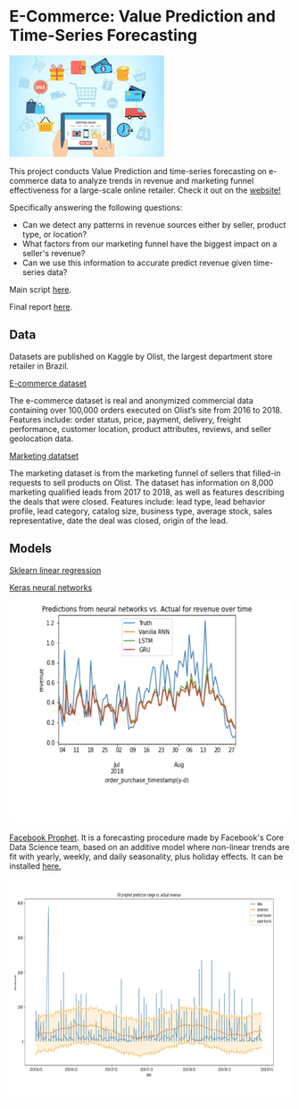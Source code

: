 # E-Commerce: Value Prediction and Time-Series Forecasting
![](https://github.com/francisfjin/e-commerce-forecasting/blob/main/images/ecommerce.jpeg)

This project conducts Value Prediction and time-series forecasting on e-commerce data to analyze trends in revenue and marketing funnel effectiveness for a large-scale online retailer. Check it out on the [website!](https://francisfjin.github.io/e-commerce-forecasting/)

Specifically answering the following questions: 
- Can we detect any patterns in revenue sources either by seller, product type, or location? 
- What factors from our marketing funnel have the biggest impact on a seller's revenue? 
- Can we use this information to accurate predict revenue given time-series data? 

Main script [here](https://github.com/francisfjin/e-commerce-forecasting/blob/main/final.ipynb).

Final report [here]( ).

## Data

Datasets are published on Kaggle by Olist, the largest department store retailer in Brazil.

[E-commerce dataset](https://www.kaggle.com/olistbr/brazilian-ecommerce)

The e-commerce dataset is real and anonymized commercial data containing over 100,000 orders executed on Olist’s site from 2016 to 2018. Features include: order status, price, payment, delivery, freight performance, customer location, product attributes, reviews, and seller geolocation data. 

[Marketing datatset](https://www.kaggle.com/olistbr/marketing-funnel-olist)

The marketing dataset is from the marketing funnel of sellers that filled-in requests to sell products on Olist. The dataset has information on 8,000 marketing qualified leads from 2017 to 2018, as well as features describing the deals that were closed. Features include: lead type, lead behavior profile, lead category, catalog size, business type, average stock, sales representative, date the deal was closed, origin of the lead. 

## Models

[Sklearn linear regression](https://scikit-learn.org/stable/modules/generated/sklearn.linear_model.LinearRegression.html)

[Keras neural networks](https://keras.io/)

<img src="https://github.com/francisfjin/e-commerce-forecasting/blob/main/images/neuralnet.png" height="400" width="600">

[Facebook Prophet](https://facebook.github.io/prophet/). It is a forecasting procedure made by Facebook's Core Data Science team, based on an additive model where non-linear trends are fit with yearly, weekly, and daily seasonality, plus holiday effects. It can be installed [here.](https://pypi.org/project/fbprophet/)

<img src="https://github.com/francisfjin/e-commerce-forecasting/blob/main/images/prophet.png" height="400" width="600">




